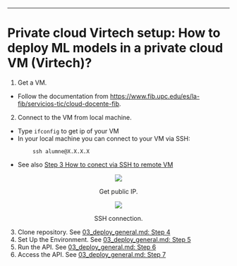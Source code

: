 
-------------------
# Private cloud Virtech setup: How to deploy ML models in a private cloud VM (Virtech)?

1. Get a VM.
- Follow the documentation from https://www.fib.upc.edu/es/la-fib/servicios-tic/cloud-docente-fib.

2. Connect to the VM from local machine.
- Type `ifconfig` to get ip of your VM
- In your local machine you can connect to your VM via SSH:
```shell
        ssh alumne@X.X.X.X
```
- See also [Step 3 How to conect via SSH to remote VM](03_deploy_general.md)

<center><figure>
  <img
  src="images/virtech/virtech_ifconfig.png"
</figure></center>
<p style="text-align: center;">Get public IP.</p>

<center><figure>
  <img
  src="images/virtech/virtech_ssh.png"
</figure></center>
<p style="text-align: center;">SSH connection.</p>

3.  Clone repository. See [03_deploy_general.md: Step 4](03_deploy_general.md)
4.  Set Up the Environment. See [03_deploy_general.md: Step 5](03_deploy_general.md)
5.   Run the API. See [03_deploy_general.md: Step 6](03_deploy_general.md)
6.   Access the API. See [03_deploy_general.md: Step 7](03_deploy_general.md)  
